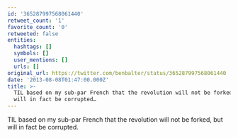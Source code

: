 ```yaml
---
id: '365287997568061440'
retweet_count: '1'
favorite_count: '0'
retweeted: false
entities:
  hashtags: []
  symbols: []
  user_mentions: []
  urls: []
original_url: https://twitter.com/benbalter/status/365287997568061440
date: '2013-08-08T01:47:00.000Z'
title: >-
  TIL based on my sub-par French that the revolution will not be forked, but
  will in fact be corrupted…
---
```


TIL based on my sub-par French that the revolution will not be forked, but will in fact be corrupted.